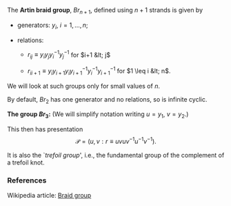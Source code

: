 The **Artin braid group**, $Br_{n+1}$, defined using $n+1$ strands is given by 

* generators: $y_i$, $i = 1, \ldots, n$;

* relations: 

    * $r_{ij} \equiv y_iy_jy_i^{-1}y_j^{-1}$ for $i+1 &lt; j$

    * $r_{ii+1}\equiv y_iy_{i+1}y_iy_{i+1}^{-1}y_i^{-1}y_{i+1}^{-1}$ for $1 \leq i &lt; n$.

We will look at such groups only for small values of $n$.

By default, $Br_2$ has one generator and no relations, so is infinite cyclic.



**The group $Br_3$:** (We will simplify notation writing $u = y_1$, $v = y_2$.)

This then has presentation 
$$\mathcal{P} = ( u,v : r \equiv uvuv^{-1}u^{-1}v^{-1}).$$

It is also the `_trefoil group_', i.e., the fundamental group of the complement of a trefoil knot. 

### References

Wikipedia article: [Braid group](http://en.wikipedia.org/wiki/Braid_group)
